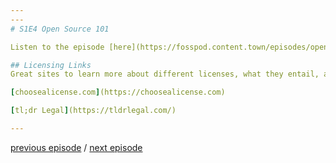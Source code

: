 ```yaml
---
---
# S1E4 Open Source 101

Listen to the episode [here](https://fosspod.content.town/episodes/open-source-101)

## Licensing Links
Great sites to learn more about different licenses, what they entail, and which you may want to use for your project

[choosealicense.com](https://choosealicense.com)

[tl;dr Legal](https://tldrlegal.com/)

---
```


[previous episode](S1E3-Manifesto.md) / [next episode]()